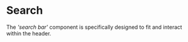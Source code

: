 # Search

The *'search bar'* component is specifically designed to fit and interact within the header.
